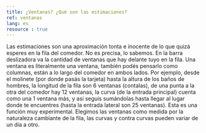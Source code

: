 ```yaml
---
title: ¿Ventanas? ¿Qué son las estimaciones?
ref: ventanas
lang: es
resource : true
---
```


Las estimaciones son una aproximación tonta e inocente de lo que quizá esperes en la fila del comedor. No es precisa, lo sabemos.
En la barra deslizadora va la cantidad de ventanas que hay delante tuyo en la fila. Una ventana es literalmente una ventana, también podés pensarlo como columnas, están a lo largo del comedor en ambos lados.
Por ejemplo, desde el molinete (por donde pasás la tarjeta) hasta la altura de los baños de hombres, la longitud de la fila son 6 ventanas (contalas), de una punta a la otra del comedor hay 12 ventanas,
la curva (de la entrada principal) cuenta como una 1 ventana más, y así seguís sumándolas hasta llegar al lugar donde te encuentres (hasta la entrada lateral son 25 ventanas).
Esta es una función muy experimental. Elegimos las ventanas como medida por la naturaleza cambiante de la fila, las curvas y contra curvas pueden variar de un día a otro.
